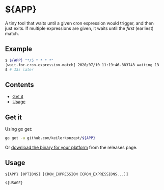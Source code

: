 # ${APP}

A tiny tool that waits until a given cron expression would trigger, and then just exits. If multiple expressions are given, it waits until the _first_ (earliest) match.

## Example


```sh
$ ${APP} "*/5 * * * *"
[wait-for-cron-expression-match] 2020/07/10 11:19:46.883743 waiting 13.116478s until next match (2020-07-10T11:20:00+02:00) of cron expression ["*/5 * * * *"]
$ # 13s later
```

## Contents

- [Get it](#get-it)
- [Usage](#usage)

## Get it

Using go get:

```bash
go get -u github.com/keilerkonzept/${APP}
```

Or [download the binary for your platform](https://github.com/keilerkonzept/${APP}/releases/latest) from the releases page.

## Usage

```text
${APP} [OPTIONS] [CRON_EXPRESSION [CRON_EXPRESSIONS...]]

${USAGE}
```
